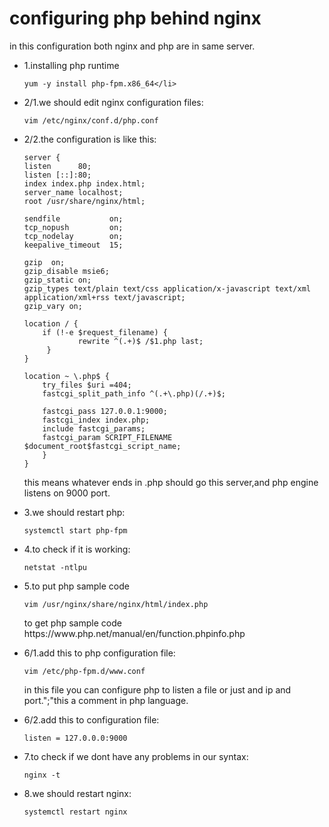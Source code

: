 # configuring php behind nginx
in this configuration both nginx and php are in same server.
<ul>
<li>1.installing php runtime 

    yum -y install php-fpm.x86_64</li>

<li>2/1.we should edit nginx configuration files:

    vim /etc/nginx/conf.d/php.conf

</li>
<li>2/2.the configuration is like this:

    server {
    listen      80;
    listen [::]:80;
    index index.php index.html;
    server_name localhost;
    root /usr/share/nginx/html;

    sendfile           on;
    tcp_nopush         on;
    tcp_nodelay        on;
    keepalive_timeout  15;

    gzip  on;
    gzip_disable msie6;
    gzip_static on;
    gzip_types text/plain text/css application/x-javascript text/xml application/xml+rss text/javascript;
    gzip_vary on;

    location / {
        if (!-e $request_filename) {
                rewrite ^(.+)$ /$1.php last;
         }
    }

    location ~ \.php$ {
        try_files $uri =404;
        fastcgi_split_path_info ^(.+\.php)(/.+)$;

        fastcgi_pass 127.0.0.1:9000;
        fastcgi_index index.php;
        include fastcgi_params;
        fastcgi_param SCRIPT_FILENAME $document_root$fastcgi_script_name;
        }
    }

<p>this means whatever ends in .php should go this server,and php engine listens on 9000 port.</p>
</li>
<li>3.we should restart php:

    systemctl start php-fpm

</li>
<li>4.to check if it is working:

    netstat -ntlpu

</li>
<li>5.to put php sample code 

    vim /usr/nginx/share/nginx/html/index.php
    
<p>to get php sample code https://www.php.net/manual/en/function.phpinfo.php</p>
</li>
<li>6/1.add this to php configuration file:

    vim /etc/php-fpm.d/www.conf

<p>in this file you can configure php to listen a file or just and ip and port.";"this a comment in php language.</p>

</li>
<li>6/2.add this to configuration file:

    listen = 127.0.0.0:9000

</li>
<li>7.to check if we dont have any problems in our syntax:

    nginx -t

</li>
<li>8.we should restart nginx:

    systemctl restart nginx

</li>


</ul>